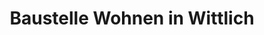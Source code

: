 ---
title: "Baustelle Wohnen in Wittlich"
url: /wittlich/baustelle-wohnen-in-wittlich/
shop: Supermarkt
---
